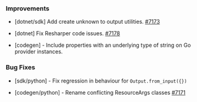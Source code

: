 ### Improvements

- [dotnet/sdk] Add create unknown to output utilities.
  [#7173](https://github.com/pulumi/pulumi/pull/7173)

- [dotnet] Fix Resharper code issues.
  [#7178](https://github.com/pulumi/pulumi/pull/7178)

- [codegen] - Include properties with an underlying type of string on Go provider instances.

### Bug Fixes

- [sdk/python] - Fix regression in behaviour for `Output.from_input({})`

- [codegen/python] - Rename conflicting ResourceArgs classes
  [#7171](https://github.com/pulumi/pulumi/pull/7171)
